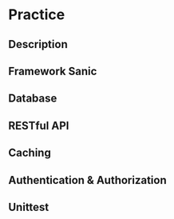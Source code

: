 # Practice

## Description

## Framework Sanic

## Database

## RESTful API

## Caching

## Authentication & Authorization

## Unittest

